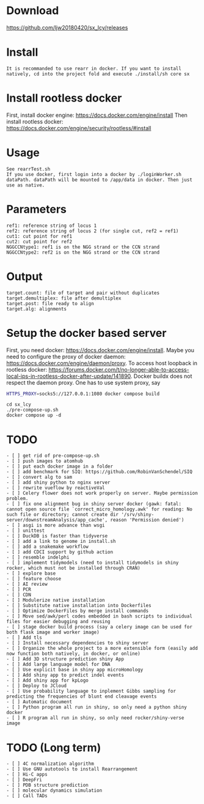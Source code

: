 # Download
https://github.com/ljw20180420/sx_lcy/releases

# Install
```{bash}
It is recommanded to use rearr in docker. If you want to install natively, cd into the project fold and execute ./install/sh core sx
```

# Install rootless docker
First, install docker engine: https://docs.docker.com/engine/install
Then install rootless docker: https://docs.docker.com/engine/security/rootless/#install

# Usage
```{bash}
See rearrTest.sh
If you use docker, first login into a docker by ./loginWorker.sh dataPath. dataPath will be mounted to /app/data in docker. Then just use as native.
```

# Parameters
```{list}
ref1: reference string of locus 1
ref2: reference string of locus 2 (for single cut, ref2 = ref1)
cut1: cut point for ref1
cut2: cut point for ref2
NGGCCNtype1: ref1 is on the NGG strand or the CCN strand
NGGCCNtype2: ref2 is on the NGG strand or the CCN strand
```

# Output
```{list}
target.count: file of target and pair without duplicates
target.demultiplex: file after demultiplex
target.post: file ready to align
target.alg: alignments
```

# Setup the docker based server
First, you need docker: https://docs.docker.com/engine/install.
Maybe you need to configure the proxy of docker daemon: https://docs.docker.com/engine/daemon/proxy.
To access host loopback in rootless docker: https://forums.docker.com/t/no-longer-able-to-access-local-ips-in-rootless-docker-after-update/141890.
Docker buildx does not respect the daemon proxy. One has to use system proxy, say
```bash
HTTPS_PROXY=socks5://127.0.0.1:1080 docker compose build
```
```{list}
cd sx_lcy
./pre-compose-up.sh
docker compose up -d
```

# TODO
```[tasklist]
- [ ] get rid of pre-compose-up.sh
- [ ] push images to atomhub
- [ ] put each docker image in a folder
- [ ] add benchmark for SIQ: https://github.com/RobinVanSchendel/SIQ
- [ ] convert alg to sam
- [ ] add shiny python to nginx server
- [ ] rewrite vueflow by reactiveVal
- [ ] Celery flower does not work properly on server. Maybe permission problem.
- [ ] fix one alignment bug in shiny server docker (gawk: fatal: cannot open source file `correct_micro_homology.awk' for reading: No such file or directory; cannot create dir '/srv/shiny-server/downstreamAnalysis/app_cache', reason 'Permission denied')
- [ ] asgi is more advance than wsgi
- [ ] unittest
- [ ] DuckDB is faster than tidyverse
- [ ] add a link to genome in install.sh
- [ ] add a snakemake workflow
- [ ] add CDCI support by github action
- [ ] resemble indelphi
- [ ] implement tidymodels (need to install tidymodels in shiny rocker, which must not be installed through CRAN)
- [ ] explore base
- [ ] feature choose
- [ ] AI review
- [ ] PCR
- [ ] CDN
- [ ] Modulerize native installation
- [ ] Substitute native installation into Dockerfiles
- [ ] Optimize DockerFiles by merge install commands
- [ ] Move sed/awk/perl codes embedded in bash scripts to individual files for easier debugging and reusing
- [ ] stage docker build process (say a celery image can be used for both flask image and worker image)
- [ ] Add tls
- [ ] Install necessary dependencies to shiny server
- [ ] Organize the whole project to a more extensible form (easily add now function both natively, in docker, or online)
- [ ] Add 3D structure prediction shiny App
- [ ] Add large language model for DNA
- [ ] Use explicit base in shiny app microHomology
- [ ] Add shiny app to predict indel events
- [ ] Add shiny app for kpLogo
- [ ] Deploy to JCloud
- [ ] Use probability language to inplement Gibbs sampling for predicting the frequencies of blunt end cleavage events
- [ ] Automatic document
- [ ] Python program all run in shiny, so only need a python shiny docker
- [ ] R program all run in shiny, so only need rocker/shiny-verse image
```

# TODO (Long term)
```[tasklist]
- [ ] 4C normalization algorithm
- [ ] Use GNU autotools to install Rearrangement
- [ ] Hi-C apps
- [ ] DeepFri
- [ ] PDB structure prediction
- [ ] molecular dynamics simulation
- [ ] Call TADs
```